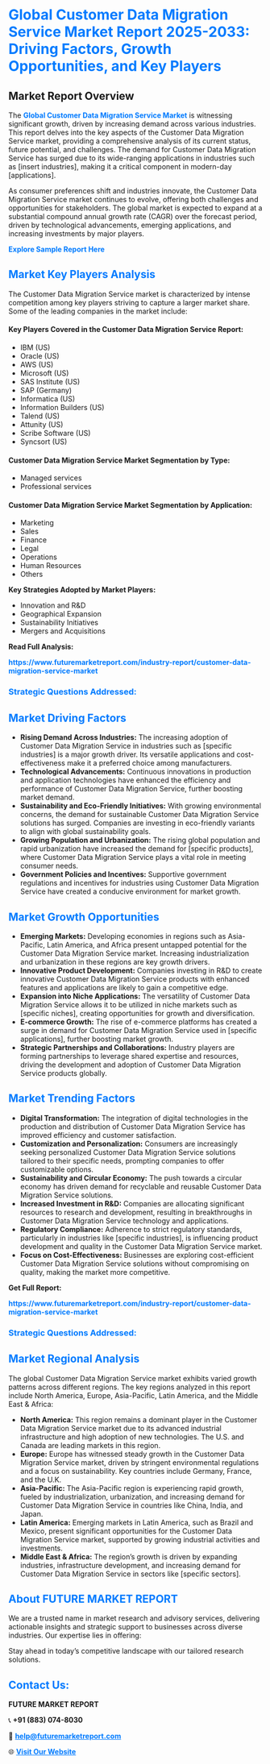 <h1 style="color: #007BFF;">Global Customer Data Migration Service Market Report 2025-2033: Driving Factors, Growth Opportunities, and Key Players</h1>

<section id="overview">
<h2>Market Report Overview</h2>
<p>The <a href="https://www.futuremarketreport.com/industry-report/customer-data-migration-service-market" style="color: #007BFF; text-decoration: none;"><strong>Global Customer Data Migration Service Market</strong></a> is witnessing significant growth, driven by increasing demand across various industries. This report delves into the key aspects of the Customer Data Migration Service market, providing a comprehensive analysis of its current status, future potential, and challenges. The demand for Customer Data Migration Service has surged due to its wide-ranging applications in industries such as [insert industries], making it a critical component in modern-day [applications].</p>
<p>As consumer preferences shift and industries innovate, the Customer Data Migration Service market continues to evolve, offering both challenges and opportunities for stakeholders. The global market is expected to expand at a substantial compound annual growth rate (CAGR) over the forecast period, driven by technological advancements, emerging applications, and increasing investments by major players.</p>
</section>

<section id="overview">
<p><a href="https://www.futuremarketreport.com/request-sample/reportId=53503" style="color: #007BFF; text-decoration: none;"><strong>Explore Sample Report Here</strong></a></p>
</section>

<section id="key-players">
<h2 style="color: #007BFF;">Market Key Players Analysis</h2>
<p>The Customer Data Migration Service market is characterized by intense competition among key players striving to capture a larger market share. Some of the leading companies in the market include:</p>
<h4>Key Players Covered in the Customer Data Migration Service Report:</h4>
<ul><li>IBM (US)</li><li>Oracle (US)</li><li>AWS (US)</li><li>Microsoft (US)</li><li>SAS Institute (US)</li><li>SAP (Germany)</li><li>Informatica (US)</li><li>Information Builders (US)</li><li>Talend (US)</li><li>Attunity (US)</li><li>Scribe Software (US)</li><li>Syncsort (US)</li></ul>
<h4>Customer Data Migration Service Market Segmentation by Type:</h4>
<ul><li>Managed services</li><li>Professional services</li></ul>

<h4>Customer Data Migration Service Market Segmentation by Application:</h4>
<ul><li>Marketing</li><li>Sales</li><li>Finance</li><li>Legal</li><li>Operations</li><li>Human Resources</li><li>Others</li></ul>
<p><strong>Key Strategies Adopted by Market Players:</strong></p>
<ul>
<li>Innovation and R&D</li>
<li>Geographical Expansion</li>
<li>Sustainability Initiatives</li>
<li>Mergers and Acquisitions</li>
</ul>
</section>

<section>
<p><strong>Read Full Analysis: </strong></p><a href="https://www.futuremarketreport.com/industry-report/customer-data-migration-service-market" style="color: #007BFF; text-decoration: none;"><strong>https://www.futuremarketreport.com/industry-report/customer-data-migration-service-market</strong></a>
<h3 style="color: #007BFF;">Strategic Questions Addressed:</h3>
</section>

<section id="driving-factors">
<h2 style="color: #007BFF;">Market Driving Factors</h2>
<ul>
<li><strong>Rising Demand Across Industries:</strong> The increasing adoption of Customer Data Migration Service in industries such as [specific industries] is a major growth driver. Its versatile applications and cost-effectiveness make it a preferred choice among manufacturers.</li>
<li><strong>Technological Advancements:</strong> Continuous innovations in production and application technologies have enhanced the efficiency and performance of Customer Data Migration Service, further boosting market demand.</li>
<li><strong>Sustainability and Eco-Friendly Initiatives:</strong> With growing environmental concerns, the demand for sustainable Customer Data Migration Service solutions has surged. Companies are investing in eco-friendly variants to align with global sustainability goals.</li>
<li><strong>Growing Population and Urbanization:</strong> The rising global population and rapid urbanization have increased the demand for [specific products], where Customer Data Migration Service plays a vital role in meeting consumer needs.</li>
<li><strong>Government Policies and Incentives:</strong> Supportive government regulations and incentives for industries using Customer Data Migration Service have created a conducive environment for market growth.</li>
</ul>
</section>

<section id="growth-opportunities">
<h2 style="color: #007BFF;">Market Growth Opportunities</h2>
<ul>
<li><strong>Emerging Markets:</strong> Developing economies in regions such as Asia-Pacific, Latin America, and Africa present untapped potential for the Customer Data Migration Service market. Increasing industrialization and urbanization in these regions are key growth drivers.</li>
<li><strong>Innovative Product Development:</strong> Companies investing in R&D to create innovative Customer Data Migration Service products with enhanced features and applications are likely to gain a competitive edge.</li>
<li><strong>Expansion into Niche Applications:</strong> The versatility of Customer Data Migration Service allows it to be utilized in niche markets such as [specific niches], creating opportunities for growth and diversification.</li>
<li><strong>E-commerce Growth:</strong> The rise of e-commerce platforms has created a surge in demand for Customer Data Migration Service used in [specific applications], further boosting market growth.</li>
<li><strong>Strategic Partnerships and Collaborations:</strong> Industry players are forming partnerships to leverage shared expertise and resources, driving the development and adoption of Customer Data Migration Service products globally.</li>
</ul>
</section>

<section id="trending-factors">
<h2 style="color: #007BFF;">Market Trending Factors</h2>
<ul>
<li><strong>Digital Transformation:</strong> The integration of digital technologies in the production and distribution of Customer Data Migration Service has improved efficiency and customer satisfaction.</li>
<li><strong>Customization and Personalization:</strong> Consumers are increasingly seeking personalized Customer Data Migration Service solutions tailored to their specific needs, prompting companies to offer customizable options.</li>
<li><strong>Sustainability and Circular Economy:</strong> The push towards a circular economy has driven demand for recyclable and reusable Customer Data Migration Service solutions.</li>
<li><strong>Increased Investment in R&D:</strong> Companies are allocating significant resources to research and development, resulting in breakthroughs in Customer Data Migration Service technology and applications.</li>
<li><strong>Regulatory Compliance:</strong> Adherence to strict regulatory standards, particularly in industries like [specific industries], is influencing product development and quality in the Customer Data Migration Service market.</li>
<li><strong>Focus on Cost-Effectiveness:</strong> Businesses are exploring cost-efficient Customer Data Migration Service solutions without compromising on quality, making the market more competitive.</li>
</ul>
</section>

<section>
<p><strong>Get Full Report: </strong></p><a href="https://www.futuremarketreport.com/industry-report/customer-data-migration-service-market" style="color: #007BFF; text-decoration: none;"><strong>https://www.futuremarketreport.com/industry-report/customer-data-migration-service-market</strong></a>
<h3 style="color: #007BFF;">Strategic Questions Addressed:</h3>
</section>


<section id="regional-analysis">
<h2 style="color: #007BFF;">Market Regional Analysis</h2>
<p>The global Customer Data Migration Service market exhibits varied growth patterns across different regions. The key regions analyzed in this report include North America, Europe, Asia-Pacific, Latin America, and the Middle East & Africa:</p>
<ul>
<li><strong>North America:</strong> This region remains a dominant player in the Customer Data Migration Service market due to its advanced industrial infrastructure and high adoption of new technologies. The U.S. and Canada are leading markets in this region.</li>
<li><strong>Europe:</strong> Europe has witnessed steady growth in the Customer Data Migration Service market, driven by stringent environmental regulations and a focus on sustainability. Key countries include Germany, France, and the U.K.</li>
<li><strong>Asia-Pacific:</strong> The Asia-Pacific region is experiencing rapid growth, fueled by industrialization, urbanization, and increasing demand for Customer Data Migration Service in countries like China, India, and Japan.</li>
<li><strong>Latin America:</strong> Emerging markets in Latin America, such as Brazil and Mexico, present significant opportunities for the Customer Data Migration Service market, supported by growing industrial activities and investments.</li>
<li><strong>Middle East & Africa:</strong> The region’s growth is driven by expanding industries, infrastructure development, and increasing demand for Customer Data Migration Service in sectors like [specific sectors].</li>
</ul>
</section>

<footer>
<h2 style="color: #007BFF;">About FUTURE MARKET REPORT</h2>
<p>We are a trusted name in market research and advisory services, delivering actionable insights and strategic support to businesses across diverse industries. Our expertise lies in offering:</p>

<p>Stay ahead in today’s competitive landscape with our tailored research solutions.</p>

<h2 style="color: #007BFF;">Contact Us:</h2>
<p><strong>FUTURE MARKET REPORT</strong></p>
<p>📞 <strong>+91 (883) 074-8030</strong></p>
<p>📧 <strong><a href="mailto:help@futuremarketreport.com" style="color: #007BFF;">help@futuremarketreport.com</a></strong></p>
<p>🌐 <strong><a href="https://www.futuremarketreport.com/" style="color: #007BFF;">Visit Our Website</a></strong></p>
</footer>